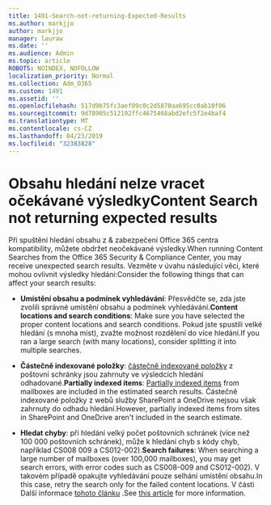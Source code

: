 ```yaml
---
title: 1491-Search-not-returning-Expected-Results
ms.author: markjjo
author: markjjo
manager: lauraw
ms.date: ''
ms.audience: Admin
ms.topic: article
ROBOTS: NOINDEX, NOFOLLOW
localization_priority: Normal
ms.collection: Adm_O365
ms.custom: 1491
ms.assetid: ''
ms.openlocfilehash: 517d9b75fc3aef09c0c2d5870aa695cc0ab10f06
ms.sourcegitcommit: 9d78905c512192ffc4675468abd2efc5f2e4baf4
ms.translationtype: MT
ms.contentlocale: cs-CZ
ms.lasthandoff: 04/23/2019
ms.locfileid: "32383828"
---
```

# <a name="content-search-not-returning-expected-results"></a><span data-ttu-id="eb4ec-102">Obsahu hledání nelze vracet očekávané výsledky</span><span class="sxs-lookup"><span data-stu-id="eb4ec-102">Content Search not returning expected results</span></span>

<span data-ttu-id="eb4ec-103">Při spuštění hledání obsahu z & zabezpečení Office 365 centra kompatibility, můžete obdržet neočekávané výsledky.</span><span class="sxs-lookup"><span data-stu-id="eb4ec-103">When running Content Searches from the Office 365 Security & Compliance Center, you may receive unexpected search results.</span></span> <span data-ttu-id="eb4ec-104">Vezměte v úvahu následující věci, které mohou ovlivnit výsledky hledání:</span><span class="sxs-lookup"><span data-stu-id="eb4ec-104">Consider the following things that can affect your search results:</span></span>

- <span data-ttu-id="eb4ec-105">**Umístění obsahu a podmínek vyhledávání**: Přesvědčte se, zda jste zvolili správné umístění obsahu a podmínek vyhledávání.</span><span class="sxs-lookup"><span data-stu-id="eb4ec-105">**Content locations and search conditions**: Make sure you have selected the proper content locations and search conditions.</span></span> <span data-ttu-id="eb4ec-106">Pokud jste spustili velké hledání (s mnoha míst), zvažte možnost rozdělení do více hledání.</span><span class="sxs-lookup"><span data-stu-id="eb4ec-106">If you ran a large search (with many locations), consider splitting it into multiple searches.</span></span>

- <span data-ttu-id="eb4ec-107">**Částečně indexované položky**: [částečně indexované položky](https://docs.microsoft.com/office365/securitycompliance/partially-indexed-items-in-content-search) z poštovní schránky jsou zahrnuty ve výsledcích hledání odhadované.</span><span class="sxs-lookup"><span data-stu-id="eb4ec-107">**Partially indexed items**:  [Partially indexed items](https://docs.microsoft.com/office365/securitycompliance/partially-indexed-items-in-content-search) from mailboxes are included in the estimated search results.</span></span> <span data-ttu-id="eb4ec-108">Částečně indexované položky z webů služby SharePoint a OneDrive nejsou však zahrnuty do odhadu hledání.</span><span class="sxs-lookup"><span data-stu-id="eb4ec-108">However, partially indexed items from sites in SharePoint and OneDrive aren't included in the search estimate.</span></span>

- <span data-ttu-id="eb4ec-109">**Hledat chyby**: při hledání velký počet poštovních schránek (více než 100 000 poštovních schránek), může k hledání chyb s kódy chyb, například CS008 009 a CS012-002).</span><span class="sxs-lookup"><span data-stu-id="eb4ec-109">**Search failures**: When searching a large number of mailboxes (over 100,000 mailboxes), you may get search errors, with error codes such as CS008-009 and CS012-002).</span></span> <span data-ttu-id="eb4ec-110">V takovém případě opakujte vyhledávání pouze selhání umístění obsahu.</span><span class="sxs-lookup"><span data-stu-id="eb4ec-110">In this case, retry the search only for the failed content locations.</span></span> <span data-ttu-id="eb4ec-111">V části Další informace [tohoto článku](https://docs.microsoft.com/office365/securitycompliance/retry-failed-content-search) .</span><span class="sxs-lookup"><span data-stu-id="eb4ec-111">See  [this article](https://docs.microsoft.com/office365/securitycompliance/retry-failed-content-search) for more information.</span></span>
